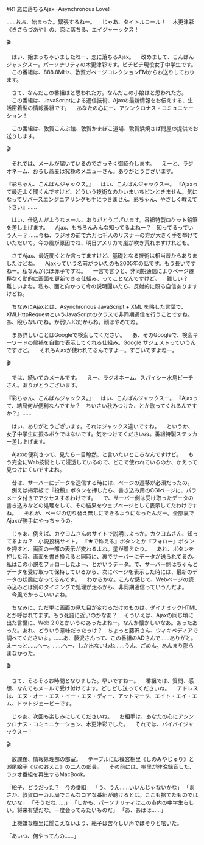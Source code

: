#R1 恋に落ちるAjax -Asynchronous Love!-

……おお、始まった。緊張するねー。
　じゃあ、タイトルコール！
　木更津彩《きさらづあや》の、恋に落ちる、エイジャーックス！

🎬

　はい、始まっちゃいましたねー、恋に落ちるAjax。
　改めまして、こんばんジャックスー。パーソナリティの木更津彩です。ピチピチ現役女子中学生です。
　この番組は、888.8MHz、敦賀ガベージコレクションFMからお送りしております。

　さて、なんだこの番組はと思われた方。なんだこの小娘はと思われた方。
　この番組は、JavaScriptによる通信技術、Ajaxの最新情報をお伝えする、生活密着型の情報番組です。
　あなたの心にー、アシンクロナス・コミュニケーション！

　この番組は、敦賀こんぶ館、敦賀かまぼこ道場、敦賀浜焼さば問屋の提供でお送りします。

🎬

　それでは、メールが届いているのでさっそく御紹介します。
　えーと、ラジオネーム、おろし蕎麦は究極のメニューさん。ありがとうございます。

『彩ちゃん、こんばんジャックス。』
　はい、こんばんジャックスー。
『Ajaxって最近よく聞くんですけど、どういう技術なのかいまいちピンときません。気になってリバースエンジニアリングも手につきません。彩ちゃん、やさしく教えて下さい』……

　はい、仕込んだようなメール、ありがとうございます。番組特製ロケット鉛筆を差し上げます。
　Ajax、もちろんみんな知ってるよねー？　知ってるっていう人ー？
……今ね、ラジオの前で六万七千人のリスナーの方が大きく手を挙げていただいて。今の風が原因でね、明日アメリカで嵐が吹き荒れますけれども。

　さてAjax、最近聞くとか言ってますけど、基礎となる技術は相当昔からありましたけどね。
　Ajaxっていう名前がついたのも2005年の話です。もう長いですねー。私なんかほぼ赤子ですね。
　一言で言うと、非同期通信によりページ遷移なく動的に画面を更新できる仕組み、ってことなんですけど。
　難しい？　難しいよね。私も、面と向かって今の説明聞いたら、反射的に殴る自信ありますけどね。

　ちなみにAjaxとは、Asynchronous JavaScript + XML を略した言葉で、XMLHttpRequestというJavaScriptのクラスで非同期通信を行うことですね。あ、殴らないでね。か弱いJCだからね。顔はやめてね。

　まあ詳しいことはGoogleで検索してください。
　あ、そのGoogleで、検索キーワードの候補を自動で表示してくれる仕組み。Google サジェストっていうんですけど。
　それもAjaxが使われてるんですよー。すごいですよねー。

🎬

　では、続いてのメールです。
　えー、ラジオネーム、スパイシー水島ビーチさん。ありがとうございます。

『彩ちゃん、こんばんジャックス。』
　はい、こんばんジャックスー。
『Ajaxって、結局何が便利なんですか？　ちいさい秋みつけた、とか歌ってくれるんですか？』……

　はい、ありがとうございます。それはジャックス違いですね。
　というか、女子中学生に振るボケではないです。気をつけてくださいね。番組特製ステッカー差し上げます。

　Ajaxの便利さって、見たら一目瞭然、と言いたいところなんですけど。
　もう完全にWeb技術として浸透しているので、どこで使われているのか、かえって見つけにくいですよね。

　昔は、サーバーにデータを送信する時には、ページの遷移が必須だったの。
　例えば掲示板で『投稿』ボタンを押したら、書き込み用のCGIページに、パラメータ付きでアクセスするわけです。
　で、サーバー側は受け取ったデータの書き込みなどの処理をして、その結果をウェブページとして表示してたわけですね。
　それが、ページの切り替え無しにできるようになったんだー。全部裏でAjaxが勝手にやっちゃうの。

　じゃあ、例えば、カクヨムさんのサイトで説明しよっか。カクヨムさん、知ってるよね？　小説投稿サイト。
『★で称える』ボタンとか『フォロー』ボタンを押すと、画面の一部の表示が変わるよね。星が増えたり。
　あれ、ボタンを押した時、画面を書き換えると同時に、裏でサーバーにデータが送られてるの。私はこの小説をフォローしたよー、とかいうデータ。で、サーバー側はちゃんとデータを受け取って保持しているから、次にページを表示した時には、最新のデータの状態になってるんです。
　わかるかな。こんな感じで、Webページの読み込みとは別のタイミングで処理が走るから、非同期通信っていうんだよ。
　今風でかっこいいよね。

　ちなみに、ただ単に画面の見た目が変わるだけのものは、ダイナミックHTMLとか呼ばれてます。もう死語に近いのかなあ？
　そういえば、Ajaxの同じ頃に出た言葉に、Web 2.0とかいうのあったよねー。なんか懐かしいなあ。あったあった。あれ、どういう意味だったっけ？　ちょっと藤沢さん、ウィキペディアで調べてくださいよ。……あ、藤沢さんって、この番組のADさんで……ありがと。えーっと……へー。……へー、しか出ないわね……うん、ごめん。あんまり膨らまなかった。

🎬

　さて、そろそろお時間となりました。早いですねー。
　番組では、質問、感想、なんでもメールで受け付けてます。どしどし送ってくださいね。
　アドレスは、エヌ・オー・エス・イー・エヌ・ディー、アットマーク、エイト・エイ・エム、ドットジェーピーです。

　じゃあ、次回も楽しみにしてくださいね。
　お相手は、あなたの心にアシンクロナス・コミュニケーション、木更津彩でした。
　それでは、バイバイジャックスー！

🎬

　放課後、情報処理部の部室。
　テーブルには篠宮樹里《しのみやじゅり》と瀬尾絵子《せのおえこ》の二人の部員。
　その前には、樹里が昨晩録音した、ラジオ番組を再生するMacBook。

「絵子、どうだった？　今の番組」
「う、うん……いいんじゃないかな」
「まさか、敦賀ローカル局でこんなコアな番組が聴けるとは。ここも捨てたものではないな」
「そうだね……」
「しかも、パーソナリティはこの市内の中学生らしい。将来有望だな。一度会ってみたいものだ」
「あ、あはは……」

　上機嫌な樹里に聞こえないよう、絵子は苦々しい声でぼそりと呟いた。

「あいつ、何やってんの……」